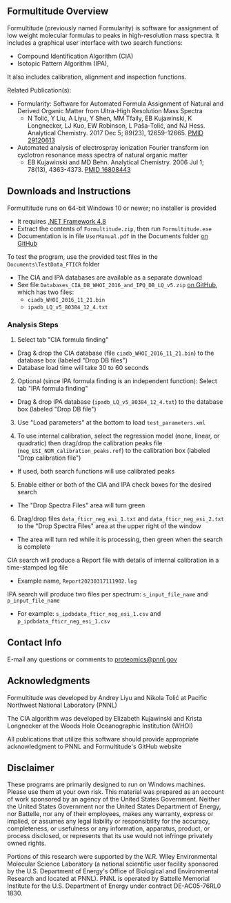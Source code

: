 ﻿## Formultitude Overview

Formultitude (previously named Formularity) is software for assignment of low weight molecular formulas to peaks in high-resolution mass spectra.
It includes a graphical user interface with two search functions: 
* Compound Identification Algorithm (CIA)
* Isotopic Pattern Algorithm (IPA),

It also includes calibration, alignment and inspection functions.

Related Publication(s): 
* Formularity: Software for Automated Formula Assignment of Natural and Derived Organic Matter from Ultra-High Resolution Mass Spectra
  * N Tolić, Y Liu, A Liyu, Y Shen, MM Tfaily, EB Kujawinski, K Longnecker, LJ Kuo, EW Robinson, L Paša-Tolić, and NJ Hess. Analytical Chemistry. 2017 Dec 5; 89(23), 12659-12665. [PMID 29120613](https://pubmed.ncbi.nlm.nih.gov/29120613/)
* Automated analysis of electrospray ionization Fourier transform ion cyclotron resonance mass spectra of natural organic matter
  * EB Kujawinski and MD Behn. Analytical Chemistry. 2006 Jul 1; 78(13), 4363-4373. [PMID 16808443](https://pubmed.ncbi.nlm.nih.gov/16808443/)

## Downloads and Instructions

Formultitude runs on 64-bit Windows 10 or newer; no installer is provided
* It requires [.NET Framework 4.8](https://dotnet.microsoft.com/en-us/download/dotnet-framework/net48)
* Extract the contents of `Formultitude.zip`, then run `Formultitude.exe`
* Documentation is in file `UserManual.pdf` in the Documents folder [on GitHub](https://github.com/PNNL-Comp-Mass-Spec/Formultitude/tree/master/Documents)

To test the program, use the provided test files in the `Documents\TestData_FTICR` folder
* The CIA and IPA databases are available as a separate download
* See file `Databases_CIA_DB_WHOI_2016_and_IPQ_DB_LQ_v5.zip` [on GitHub](https://github.com/PNNL-Comp-Mass-Spec/Formultitude/releases/tag/v1.0.8475), which has two files:
  * `ciadb_WHOI_2016_11_21.bin`
  * `ipadb_LQ_v5_80384_12_4.txt`

### Analysis Steps

1) Select tab "CIA formula finding"
* Drag & drop the CIA database (file `ciadb_WHOI_2016_11_21.bin`) to the database box (labeled "Drop DB files")
* Database load time will take 30 to 60 seconds

2) Optional (since IPA formula finding is an independent function): Select tab "IPA formula finding"
* Drag & drop IPA database (`ipadb_LQ_v5_80384_12_4.txt`) to the database box (labeled "Drop DB file")

3) Use "Load parameters" at the bottom to load `test_parameters.xml`

4) To use internal calibration, select the regression model (none, linear, or quadratic) then 
drag/drop the calibration peaks file (`neg_ESI_NOM_calibration_peaks.ref`) to the 
calibration box (labeled "Drop calibration file")
* If used, both search functions will use calibrated peaks

5) Enable either or both of the CIA and IPA check boxes for the desired search
* The "Drop Spectra Files" area will turn green

6) Drag/drop files `data_fticr_neg_esi_1.txt` and `data_fticr_neg_esi_2.txt` to the "Drop Spectra Files" area at the upper right of the window
* The area will turn red while it is processing, then green when the search is complete

CIA search will produce a Report file with details of internal calibration in a time-stamped log file
* Example name, `Report20230317111902.log`

IPA search will produce two files per spectrum: `s_input_file_name` and `p_input_file_name`
* For example: `s_ipdbdata_fticr_neg_esi_1.csv` and `p_ipdbdata_fticr_neg_esi_1.csv`

## Contact Info

E-mail any questions or comments to proteomics@pnnl.gov

## Acknowledgments

Formultitude was developed by Andrey Liyu and Nikola Tolić at 
Pacific Northwest National Laboratory (PNNL)

The CIA algorithm was developed by Elizabeth Kujawinski and Krista Longnecker 
at the Woods Hole Oceanographic Institution (WHOI)

All publications that utilize this software should provide appropriate acknowledgment to PNNL and Formultitude's GitHub website

## Disclaimer

These programs are primarily designed to run on Windows machines. Please use them at your own risk. 
This material was prepared as an account of work sponsored by an agency of the United States Government. 
Neither the United States Government nor the United States Department of Energy, nor Battelle, 
nor any of their employees, makes any warranty, express or implied, or assumes any legal liability 
or responsibility for the accuracy, completeness, or usefulness or any information, apparatus, product, 
or process disclosed, or represents that its use would not infringe privately owned rights.

Portions of this research were supported by the W.R. Wiley Environmental Molecular Science Laboratory 
(a national scientific user facility sponsored by the U.S. Department of Energy's Office of Biological 
and Environmental Research and located at PNNL). PNNL is operated by Battelle Memorial Institute for the 
U.S. Department of Energy under contract DE-AC05-76RL0 1830.
